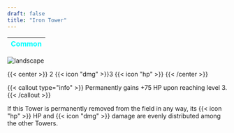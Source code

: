 ```yaml
---
draft: false
title: "Iron Tower"
---
```

| <span style="color:Cyan"> Common </span> |
|--------|

![landscape](/images/towers/towerS_6.png)

{{< center >}}
2 {{< icon "dmg" >}}3 {{< icon "hp" >}}
{{< /center >}}

{{< callout type="info" >}}
Permanently gains +75 HP upon reaching level 3.
{{< /callout >}}

If this Tower is permanently removed from the field in any way,
its {{< icon "hp" >}} HP and {{< icon "dmg" >}} damage are evenly distributed among the other Towers.
